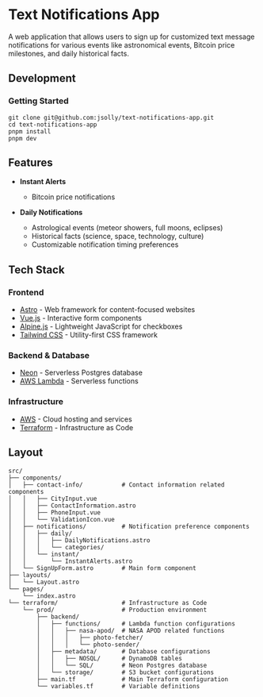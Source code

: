 # Text Notifications App

A web application that allows users to sign up for customized text message notifications for various events like astronomical events, Bitcoin price milestones, and daily historical facts.

## Development

### Getting Started
```shell
git clone git@github.com:jsolly/text-notifications-app.git
cd text-notifications-app
pnpm install
pnpm dev
```

## Features

- **Instant Alerts**
  - Bitcoin price notifications

- **Daily Notifications**
  - Astrological events (meteor showers, full moons, eclipses)
  - Historical facts (science, space, technology, culture)
  - Customizable notification timing preferences

## Tech Stack

### Frontend
- [Astro](https://astro.build/) - Web framework for content-focused websites
- [Vue.js](https://vuejs.org/) - Interactive form components
- [Alpine.js](https://alpinejs.dev/) - Lightweight JavaScript for checkboxes
- [Tailwind CSS](https://tailwindcss.com/) - Utility-first CSS framework

### Backend & Database
- [Neon](https://neon.tech/) - Serverless Postgres database
- [AWS Lambda](https://aws.amazon.com/lambda/) - Serverless functions

### Infrastructure
- [AWS](https://aws.amazon.com/) - Cloud hosting and services
- [Terraform](https://www.terraform.io/) - Infrastructure as Code

## Layout
```
src/
├── components/
│   ├── contact-info/           # Contact information related components
│   │   ├── CityInput.vue
│   │   ├── ContactInformation.astro
│   │   ├── PhoneInput.vue
│   │   └── ValidationIcon.vue
│   ├── notifications/          # Notification preference components
│   │   ├── daily/
│   │   │   ├── DailyNotifications.astro
│   │   │   └── categories/
│   │   └── instant/
│   │       └── InstantAlerts.astro
│   └── SignUpForm.astro        # Main form component
├── layouts/
│   └── Layout.astro
└── pages/
    └── index.astro
└── terraform/                  # Infrastructure as Code
    └── prod/                   # Production environment
        ├── backend/
        │   ├── functions/      # Lambda function configurations
        │   │   ├── nasa-apod/  # NASA APOD related functions
        │   │   │   ├── photo-fetcher/
        │   │   │   └── photo-sender/
        │   ├── metadata/       # Database configurations
        │   │   ├── NOSQL/      # DynamoDB tables
        │   │   └── SQL/        # Neon Postgres database
        │   └── storage/        # S3 bucket configurations
        ├── main.tf             # Main Terraform configuration
        └── variables.tf        # Variable definitions
```